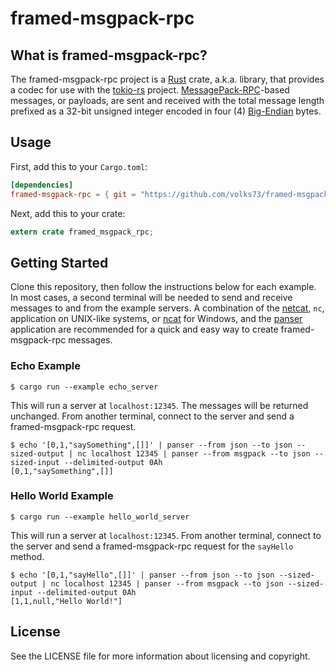 # framed-msgpack-rpc #

## What is framed-msgpack-rpc? ##

The framed-msgpack-rpc project is a [Rust](http://www.rust-lang.org) crate, a.k.a. library, that provides a codec for use with the [tokio-rs](https://tokio.rs/) project. [MessagePack-RPC](https://github.com/msgpack-rpc/msgpack-rpc)-based messages, or payloads, are sent and received with the total message length prefixed as a 32-bit unsigned integer encoded in four (4) [Big-Endian](https://en.wikipedia.org/wiki/Endianness) bytes. 

## Usage ##

First, add this to your `Cargo.toml`:

```toml
[dependencies]
framed-msgpack-rpc = { git = "https://github.com/volks73/framed-msgpack-rpc.git" }
```

Next, add this to your crate:

```rust
extern crate framed_msgpack_rpc;
```

## Getting Started ##

Clone this repository, then follow the instructions below for each example. In most cases, a second terminal will be needed to send and receive messages to and from the example servers. A combination of the [netcat](https://en.wikipedia.org/wiki/Netcat), `nc`, application on UNIX-like systems, or [ncat](https://nmap.org/ncat/) for Windows, and the [panser](https://github.com/volks73/panser) application are recommended for a quick and easy way to create framed-msgpack-rpc messages.

### Echo Example ###

```
$ cargo run --example echo_server
```

This will run a server at `localhost:12345`. The messages will be returned unchanged. From another terminal, connect to the server and send a framed-msgpack-rpc request.

```
$ echo '[0,1,"saySomething",[]]' | panser --from json --to json --sized-output | nc localhost 12345 | panser --from msgpack --to json --sized-input --delimited-output 0Ah
[0,1,"saySomething",[]]
```

### Hello World Example ###

```
$ cargo run --example hello_world_server
```

This will run a server at `localhost:12345`. From another terminal, connect to the server and send a framed-msgpack-rpc request for the `sayHello` method. 

```
$ echo '[0,1,"sayHello",[]]' | panser --from json --to json --sized-output | nc localhost 12345 | panser --from msgpack --to json --sized-input --delimited-output 0Ah
[1,1,null,"Hello World!"]
```

## License ##

See the LICENSE file for more information about licensing and copyright.

